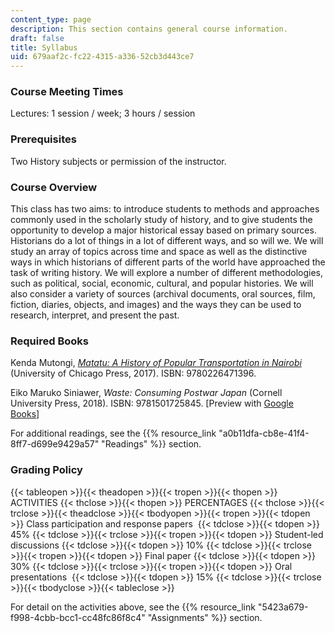 ```yaml
---
content_type: page
description: This section contains general course information.
draft: false
title: Syllabus
uid: 679aaf2c-fc22-4315-a336-52cb3d443ce7
---
```

### Course Meeting Times

Lectures: 1 session / week; 3 hours / session

### Prerequisites

Two History subjects or permission of the instructor.

### Course Overview

This class has two aims: to introduce students to methods and approaches commonly used in the scholarly study of history, and to give students the opportunity to develop a major historical essay based on primary sources. Historians do a lot of things in a lot of different ways, and so will we. We will study an array of topics across time and space as well as the distinctive ways in which historians of different parts of the world have approached the task of writing history. We will explore a number of different methodologies, such as political, social, economic, cultural, and popular histories. We will also consider a variety of sources (archival documents, oral sources, film, fiction, diaries, objects, and images) and the ways they can be used to research, interpret, and present the past.

### Required Books

Kenda Mutongi, [*Matatu: A History of Popular Transportation in Nairobi*](https://bibliopen.org/p/bopen/9780226471426) (University of Chicago Press, 2017). ISBN: ‎9780226471396. 

Eiko Maruko Siniawer, *Waste: Consuming Postwar Japan* (Cornell University Press, 2018). ISBN: ‎9781501725845. \[Preview with [Google Books](https://www.google.com/books/edition/Waste/1kFQDwAAQBAJ?hl=en&gbpv=1)\] 

For additional readings, see the {{% resource_link "a0b11dfa-cb8e-41f4-8ff7-d699e9429a57" "Readings" %}} section.

### Grading Policy

{{< tableopen >}}{{< theadopen >}}{{< tropen >}}{{< thopen >}}
ACTIVITIES
{{< thclose >}}{{< thopen >}}
PERCENTAGES
{{< thclose >}}{{< trclose >}}{{< theadclose >}}{{< tbodyopen >}}{{< tropen >}}{{< tdopen >}}
Class participation and response papers 
{{< tdclose >}}{{< tdopen >}}
45%
{{< tdclose >}}{{< trclose >}}{{< tropen >}}{{< tdopen >}}
Student-led discussions
{{< tdclose >}}{{< tdopen >}}
10%
{{< tdclose >}}{{< trclose >}}{{< tropen >}}{{< tdopen >}}
Final paper
{{< tdclose >}}{{< tdopen >}}
30%
{{< tdclose >}}{{< trclose >}}{{< tropen >}}{{< tdopen >}}
Oral presentations 
{{< tdclose >}}{{< tdopen >}}
15%
{{< tdclose >}}{{< trclose >}}{{< tbodyclose >}}{{< tableclose >}}

For detail on the activities above, see the {{% resource_link "5423a679-f998-4cbb-bcc1-cc48fc86f8c4" "Assignments" %}} section.